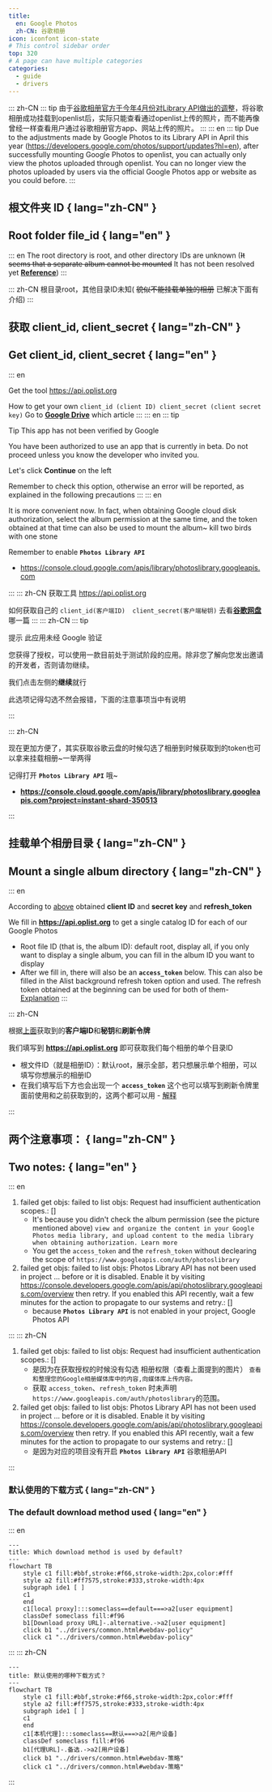 ```yaml
---
title:
  en: Google Photos
  zh-CN: 谷歌相册
icon: iconfont icon-state
# This control sidebar order
top: 320
# A page can have multiple categories
categories:
  - guide
  - drivers
---
```


::: zh-CN
::: tip
由于[谷歌相册官方于今年4月份对Library API做出的调整](https://developers.google.com/photos/support/updates?hl=zh-cn)，将谷歌相册成功挂载到openlist后，实际只能查看通过openlist上传的照片，而不能再像曾经一样查看用户通过谷歌相册官方app、网站上传的照片。
:::
::: en
::: tip
Due to the adjustments made by Google Photos to its Library API in April this year (https://developers.google.com/photos/support/updates?hl=en), after successfully mounting Google Photos to openlist, you can actually only view the photos uploaded through openlist. You can no longer view the photos uploaded by users via the official Google Photos app or website as you could before.
:::

## **根文件夹 ID** { lang="zh-CN" }

## **Root folder file_id** { lang="en" }

::: en
The root directory is root, and other directory IDs are unknown (~~It seems that a separate album cannot be mounted~~ It has not been resolved yet [**Reference**](https://github.com/alist-org/alist/discussions/3264#discussioncomment-4874536))
:::

::: zh-CN
根目录root，其他目录ID未知( ~~貌似不能挂载单独的相册~~ 已解决下面有介绍)
:::

## **获取 client_id, client_secret** { lang="zh-CN" }

## **Get client_id, client_secret** { lang="en" }

::: en

Get the tool https://api.oplist.org

How to get your own `client_id (client ID) client_secret (client secret key)` Go to [**Google Drive**](./googledrive.md) which article
:::
::: en
::: tip

Tip This app has not been verified by Google

You have been authorized to use an app that is currently in beta. Do not proceed unless you know the developer who invited you.

Let's click **Continue** on the left

Remember to check this option, otherwise an error will be reported, as explained in the following precautions
:::
::: en

It is more convenient now. In fact, when obtaining Google cloud disk authorization, select the album permission at the same time, and the token obtained at that time can also be used to mount the album~ kill two birds with one stone

Remember to enable **`Photos Library API`**

- https://console.cloud.google.com/apis/library/photoslibrary.googleapis.com

:::
::: zh-CN
获取工具 https://api.oplist.org

如何获取自己的 `client_id(客户端ID)  client_secret(客户端秘钥)` 去看[**谷歌网盘**](./googledrive.md)哪一篇
:::
::: zh-CN
::: tip

提示 此应用未经 Google 验证

您获得了授权，可以使用一款目前处于测试阶段的应用。除非您了解向您发出邀请的开发者，否则请勿继续。

我们点击左侧的**继续**就行

此选项记得勾选不然会报错，下面的注意事项当中有说明

<!-- ![Googlephotos](/img/drivers/google/Google-photos2.png) -->

:::

::: zh-CN

现在更加方便了，其实获取谷歌云盘的时候勾选了相册到时候获取到的token也可以拿来挂载相册~一举两得

记得打开 **`Photos Library API`** 哦~

- **https://console.cloud.google.com/apis/library/photoslibrary.googleapis.com?project=instant-shard-350513**

:::

## **挂载单个相册目录** { lang="zh-CN" }

## **Mount a single album directory** { lang="zh-CN" }

::: en

According to [above](https://api.oplist.org) obtained **client ID** and **secret key** and **refresh_token**

We fill in **https://api.oplist.org** to get a single catalog ID for each of our Google Photos

- Root file ID (that is, the album ID): default root, display all, if you only want to display a single album, you can fill in the album ID you want to display
- After we fill in, there will also be an **`access_token`** below. This can also be filled in the Alist background refresh token option and used. The refresh token obtained at the beginning can be used for both of them- [Explanation](https://github.com/alist-org/alist/discussions/3264#discussioncomment-5051171)
  :::

::: zh-CN

根据[上面](https://api.oplist.org)获取到的**客户端ID**和**秘钥**和**刷新令牌**

我们填写到 **https://api.oplist.org** 即可获取我们每个相册的单个目录ID

- 根文件ID（就是相册ID）：默认root，展示全部，若只想展示单个相册，可以填写你想展示的相册ID
- 在我们填写后下方也会出现一个 **`access_token`** 这个也可以填写到刷新令牌里面前使用和之前获取到的，这两个都可以用 - [解释](https://github.com/alist-org/alist/discussions/3264#discussioncomment-5051171)

:::

## **两个注意事项：** { lang="zh-CN" }

## **Two notes:** { lang="en" }

::: en

1. failed get objs: failed to list objs: Request had insufficient authentication scopes.: []
   - It's because you didn't check the album permission (see the picture mentioned above) `view and organize the content in your Google Photos media library, and upload content to the media library when obtaining authorization. Learn more`
   - You get the `access_token` and the `refresh_token` without declearing the scope of `https://www.googleapis.com/auth/photoslibrary`
2. failed get objs: failed to list objs: Photos Library API has not been used in project ... before or it is disabled. Enable it by visiting <https://console.developers.google.com/apis/api/photoslibrary.googleapis.com/overview> then retry. If you enabled this API recently, wait a few minutes for the action to propagate to our systems and retry.: []
   - because **`Photos Library API`** is not enabled in your project, Google Photos API

:::
::: zh-CN

1. failed get objs: failed to list objs: Request had insufficient authentication scopes.: []
   - 是因为在获取授权的时候没有勾选 相册权限（查看上面提到的图片） `查看和整理您的Google相册媒体库中的内容,向媒体库上传内容。`
   - 获取 `access_token`、`refresh_token` 时未声明`https://www.googleapis.com/auth/photoslibrary`的范围。
2. failed get objs: failed to list objs: Photos Library API has not been used in project ... before or it is disabled. Enable it by visiting <https://console.developers.google.com/apis/api/photoslibrary.googleapis.com/overview> then retry. If you enabled this API recently, wait a few minutes for the action to propagate to our systems and retry.: []
   - 是因为对应的项目没有开启 **`Photos Library API`** 谷歌相册API

:::

### **默认使用的下载方式** { lang="zh-CN" }

### **The default download method used** { lang="en" }

::: en

```mermaid
---
title: Which download method is used by default?
---
flowchart TB
    style c1 fill:#bbf,stroke:#f66,stroke-width:2px,color:#fff
    style a2 fill:#ff7575,stroke:#333,stroke-width:4px
    subgraph ide1 [ ]
    c1
    end
    c1[local proxy]:::someclass==default===>a2[user equipment]
    classDef someclass fill:#f96
    b1[Download proxy URL]-.alternative.->a2[user equipment]
    click b1 "../drivers/common.html#webdav-policy"
    click c1 "../drivers/common.html#webdav-policy"
```

:::
::: zh-CN

```mermaid
---
title: 默认使用的哪种下载方式？
---
flowchart TB
    style c1 fill:#bbf,stroke:#f66,stroke-width:2px,color:#fff
    style a2 fill:#ff7575,stroke:#333,stroke-width:4px
    subgraph ide1 [ ]
    c1
    end
    c1[本机代理]:::someclass==默认===>a2[用户设备]
    classDef someclass fill:#f96
    b1[代理URL]-.备选.->a2[用户设备]
    click b1 "../drivers/common.html#webdav-策略"
    click c1 "../drivers/common.html#webdav-策略"
```

:::
